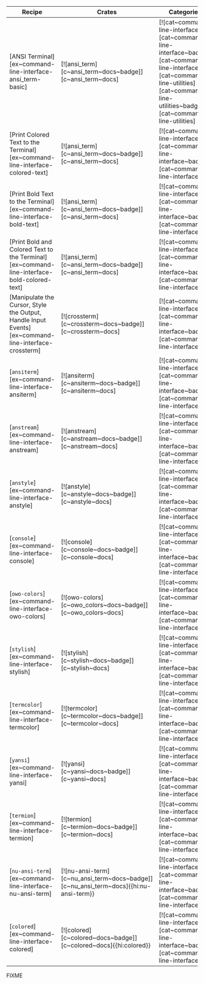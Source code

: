 | Recipe | Crates | Categories |
|--------|--------|------------|
| [ANSI Terminal][ex~command-line-interface-ansi_term-basic] | [![ansi_term][c~ansi_term~docs~badge]][c~ansi_term~docs] | [![cat~command-line-interface][cat~command-line-interface~badge]][cat~command-line-interface] [![cat~command-line-utilities][cat~command-line-utilities~badge]][cat~command-line-utilities] |
| [Print Colored Text to the Terminal][ex~command-line-interface-colored-text] | [![ansi_term][c~ansi_term~docs~badge]][c~ansi_term~docs] | [![cat~command-line-interface][cat~command-line-interface~badge]][cat~command-line-interface] |
| [Print Bold Text to the Terminal][ex~command-line-interface-bold-text] | [![ansi_term][c~ansi_term~docs~badge]][c~ansi_term~docs] | [![cat~command-line-interface][cat~command-line-interface~badge]][cat~command-line-interface] |
| [Print Bold and Colored Text to the Terminal][ex~command-line-interface-bold-colored-text] | [![ansi_term][c~ansi_term~docs~badge]][c~ansi_term~docs] | [![cat~command-line-interface][cat~command-line-interface~badge]][cat~command-line-interface] |
| [Manipulate the Cursor, Style the Output, Handle Input Events][ex~command-line-interface-crossterm] | [![crossterm][c~crossterm~docs~badge]][c~crossterm~docs] | [![cat~command-line-interface][cat~command-line-interface~badge]][cat~command-line-interface] |
| [`ansiterm`][ex~command-line-interface-ansiterm] | [![ansiterm][c~ansiterm~docs~badge]][c~ansiterm~docs] | [![cat~command-line-interface][cat~command-line-interface~badge]][cat~command-line-interface] |
| [`anstream`][ex~command-line-interface-anstream] | [![anstream][c~anstream~docs~badge]][c~anstream~docs] | [![cat~command-line-interface][cat~command-line-interface~badge]][cat~command-line-interface] |
| [`anstyle`][ex~command-line-interface-anstyle] | [![anstyle][c~anstyle~docs~badge]][c~anstyle~docs] | [![cat~command-line-interface][cat~command-line-interface~badge]][cat~command-line-interface] |
| [`console`][ex~command-line-interface-console] | [![console][c~console~docs~badge]][c~console~docs] | [![cat~command-line-interface][cat~command-line-interface~badge]][cat~command-line-interface] |
| [`owo-colors`][ex~command-line-interface-owo-colors] | [![owo-colors][c~owo_colors~docs~badge]][c~owo_colors~docs] | [![cat~command-line-interface][cat~command-line-interface~badge]][cat~command-line-interface] |
| [`stylish`][ex~command-line-interface-stylish] | [![stylish][c~stylish~docs~badge]][c~stylish~docs] | [![cat~command-line-interface][cat~command-line-interface~badge]][cat~command-line-interface] |
| [`termcolor`][ex~command-line-interface-termcolor] | [![termcolor][c~termcolor~docs~badge]][c~termcolor~docs] | [![cat~command-line-interface][cat~command-line-interface~badge]][cat~command-line-interface] |
| [`yansi`][ex~command-line-interface-yansi] | [![yansi][c~yansi~docs~badge]][c~yansi~docs] | [![cat~command-line-interface][cat~command-line-interface~badge]][cat~command-line-interface] |
| [`termion`][ex~command-line-interface-termion] | [![termion][c~termion~docs~badge]][c~termion~docs] | [![cat~command-line-interface][cat~command-line-interface~badge]][cat~command-line-interface] |
| [`nu-ansi-term`][ex~command-line-interface-nu-ansi-term] | [![nu-ansi-term][c~nu_ansi_term~docs~badge]][c~nu_ansi_term~docs]{{hi:nu-ansi-term}} | [![cat~command-line-interface][cat~command-line-interface~badge]][cat~command-line-interface] |
| [`colored`][ex~command-line-interface-colored] | [![colored][c~colored~docs~badge]][c~colored~docs]{{hi:colored}} | [![cat~command-line-interface][cat~command-line-interface~badge]][cat~command-line-interface] |

<div class="hidden">
FIXME
</div>
